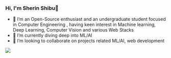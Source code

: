 ### Hi, I'm Sherin Shibu👋


- 🔭 I’m an Open-Source enthusiast and an undergraduate student focused in Computer Engineering , having keen interest in Machine learning, Deep Learning, Computer Vision and various Web Stacks
- 🌱 I’m currently diving deep into ML/AI
- 👯 I’m looking to collaborate on projects related ML/AI, web development

<img src="https://github-readme-stats.vercel.app/api?username=sherin527&&show_icons=true&titile_color=ffffff&icon_color=bb2acf&text_color=daf7dc&bg_color=151515">








